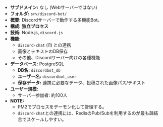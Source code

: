 -   **サブドメイン:** なし (Webサーバーではない)
-   **フォルダ:** `srv/discord-bot/`
-   **概要:** Discordサーバーで動作する多機能Bot。
-   **構成:** **独立プロセス**
-   **技術:** Node.js, `discord.js`
-   **機能:**
    -   `discord-chat` (l1) との連携
    -   画像とテキストのDB保存
    -   その他、Discordサーバー向けの各種機能
-   **データベース:** PostgreSQL
    -   **DB名:** `discordbot_db`
    -   **ユーザー名:** `discordbot_user`
    -   **保存データ:** 連携に必要なデータ、投稿された画像パス/テキスト
-   **ユーザー規模:**
    -   サーバー参加者: 約100人
-   **NOTE:**
    -   PM2でプロセスをデーモン化して管理する。
    -   `discord-chat`との連携には、RedisのPub/Subを利用するのが最も疎結合でスケールしやすい。